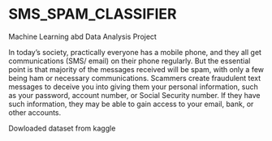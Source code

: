 # SMS_SPAM_CLASSIFIER
Machine Learning abd Data Analysis Project

In today’s society, practically everyone has a mobile phone, and they all get communications (SMS/ email) on their phone regularly. But the essential point is that majority of the messages received will be spam, with only a few being ham or necessary communications. Scammers create fraudulent text messages to deceive you into giving them your personal information, such as your password, account number, or Social Security number. If they have such information, they may be able to gain access to your email, bank, or other accounts.

Dowloaded dataset from kaggle
